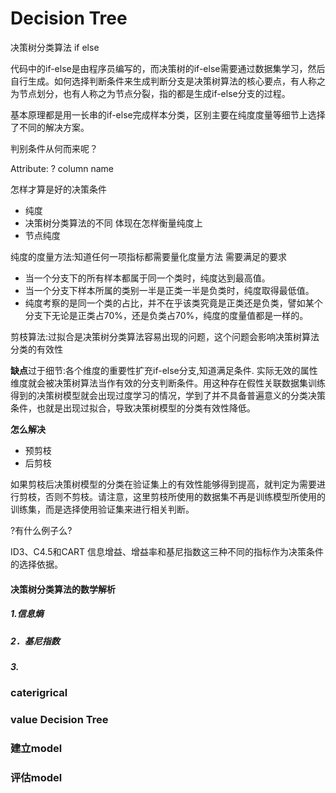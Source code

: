 # Decision Tree 

决策树分类算法
if else


代码中的if-else是由程序员编写的，而决策树的if-else需要通过数据集学习，然后自行生成。如何选择判断条件来生成判断分支是决策树算法的核心要点，有人称之为节点划分，也有人称之为节点分裂，指的都是生成if-else分支的过程。


基本原理都是用一长串的if-else完成样本分类，区别主要在纯度度量等细节上选择了不同的解决方案。

判别条件从何而来呢？

Attribute: 
? column name 

怎样才算是好的决策条件
 - 纯度
 - 决策树分类算法的不同 体现在怎样衡量纯度上
 - 节点纯度
 

纯度的度量方法:知道任何一项指标都需要量化度量方法
  需要满足的要求
  - 当一个分支下的所有样本都属于同一个类时，纯度达到最高值。
  - 当一个分支下样本所属的类别一半是正类一半是负类时，纯度取得最低值。
  - 纯度考察的是同一个类的占比，并不在乎该类究竟是正类还是负类，譬如某个分支下无论是正类占70%，还是负类占70%，纯度的度量值都是一样的。

剪枝算法:过拟合是决策树分类算法容易出现的问题，这个问题会影响决策树算法分类的有效性


**缺点**过于细节:各个维度的重要性扩充if-else分支,知道满足条件.
实际无效的属性维度就会被决策树算法当作有效的分支判断条件。用这种存在假性关联数据集训练得到的决策树模型就会出现过度学习的情况，学到了并不具备普遍意义的分类决策条件，也就是出现过拟合，导致决策树模型的分类有效性降低。

**怎么解决**
- 预剪枝
- 后剪枝



如果剪枝后决策树模型的分类在验证集上的有效性能够得到提高，就判定为需要进行剪枝，否则不剪枝。请注意，这里剪枝所使用的数据集不再是训练模型所使用的训练集，而是选择使用验证集来进行相关判断。

?有什么例子么? 


ID3、C4.5和CART
信息增益、增益率和基尼指数这三种不同的指标作为决策条件的选择依据。

#### 决策树分类算法的数学解析

##### 1.信息熵

#####  2．基尼指数

##### 3. 

### caterigrical  

### value Decision Tree

### 建立model


### 评估model


```python

```


```python

```


```python

```


```python

```


```python

```
